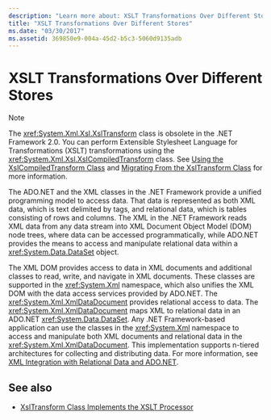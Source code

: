 ```yaml
---
description: "Learn more about: XSLT Transformations Over Different Stores"
title: "XSLT Transformations Over Different Stores"
ms.date: "03/30/2017"
ms.assetid: 369850e9-004a-45d2-b5c3-5060d9135adb
---
```

# XSLT Transformations Over Different Stores

> [!NOTE]
> The <xref:System.Xml.Xsl.XslTransform> class is obsolete in the .NET Framework 2.0. You can perform Extensible Stylesheet Language for Transformations (XSLT) transformations using the <xref:System.Xml.Xsl.XslCompiledTransform> class. See [Using the XslCompiledTransform Class](using-the-xslcompiledtransform-class.md) and [Migrating From the XslTransform Class](migrating-from-the-xsltransform-class.md) for more information.  
  
 The ADO.NET and the XML classes in the .NET Framework provide a unified programming model to access data. That data is represented as both XML data, which is text delimited by tags, and relational data, which is tables consisting of rows and columns. The XML in the .NET Framework reads XML data from any data stream into XML Document Object Model (DOM) node trees, where data can be accessed programmatically, while ADO.NET provides the means to access and manipulate relational data within a <xref:System.Data.DataSet> object.  
  
 The XML DOM provides access to data in XML documents and additional classes to read, write, and navigate in XML documents. These classes are supported in the <xref:System.Xml> namespace, which also unifies the XML DOM with the data access services provided by ADO.NET. The <xref:System.Xml.XmlDataDocument> provides relational access to data. The <xref:System.Xml.XmlDataDocument> maps XML to relational data in an ADO.NET <xref:System.Data.DataSet>. Any .NET Framework-based application can use the classes in the <xref:System.Xml> namespace to access and manipulate both XML documents and relational data in the <xref:System.Xml.XmlDataDocument>. This implementation supports n-tiered architectures for collecting and distributing data. For more information, see [XML Integration with Relational Data and ADO.NET](xml-integration-with-relational-data-and-adonet.md).  
  
## See also

- [XslTransform Class Implements the XSLT Processor](xsltransform-class-implements-the-xslt-processor.md)
